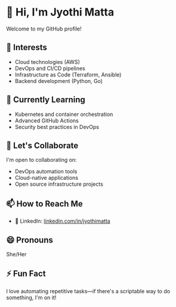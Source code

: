 # 👋 Hi, I'm Jyothi Matta

Welcome to my GitHub profile!

## 👀 Interests
- Cloud technologies (AWS)
- DevOps and CI/CD pipelines
- Infrastructure as Code (Terraform, Ansible)
- Backend development (Python, Go)

## 🌱 Currently Learning
- Kubernetes and container orchestration
- Advanced GitHub Actions
- Security best practices in DevOps

## 💬 Let's Collaborate
I'm open to collaborating on:
- DevOps automation tools
- Cloud-native applications
- Open source infrastructure projects

## 📫 How to Reach Me
- 💼 LinkedIn: [linkedin.com/in/jyothimatta](https://linkedin.com/in/jyothimatta)  

## 😄 Pronouns
She/Her

## ⚡ Fun Fact
I love automating repetitive tasks—if there's a scriptable way to do something, I'm on it!


<!---
JyothiMatta-nable/JyothiMatta-nable is a ✨ special ✨ repository because its `README.md` (this file) appears on your GitHub profile.
You can click the Preview link to take a look at your changes.
--->

